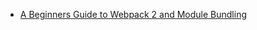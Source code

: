 


* [A Beginners Guide to Webpack 2 and Module Bundling](https://www.sitepoint.com/beginners-guide-to-webpack-2-and-module-bundling/)
